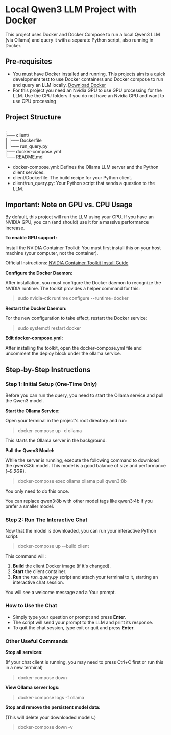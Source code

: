 # **Local Qwen3 LLM Project with Docker**

This project uses Docker and Docker Compose to run a local Qwen3 LLM (via Ollama) and query it with a separate Python script, also running in Docker.

## **Pre-requisites**

- You must have Docker installed and running. This projects aim is a quick development test to use Docker containers and Docker compose to run and query an LLM locally. [Download Docker](https://www.docker.com/)
- For this project you need an Nvidia GPU to use GPU processing for the LLM. Use the CPU folders if you do not have an Nvidia GPU and want to use CPU processing

## **Project Structure**

.  
├── client/  
│   ├── Dockerfile  
│   └── run_query.py  
├── docker-compose.yml  
└── README.md

* docker-compose.yml: Defines the Ollama LLM server and the Python client services.  
* client/Dockerfile: The build recipe for your Python client.  
* client/run_query.py: Your Python script that sends a question to the LLM.

## **Important: Note on GPU vs. CPU Usage**

By default, this project will run the LLM using your CPU. If you have an NVIDIA GPU, you can (and should) use it for a massive performance increase.

**To enable GPU support:**

Install the NVIDIA Container Toolkit: You must first install this on your host machine (your computer, not the container). 

Official Instructions: [NVIDIA Container Toolkit Install Guide](https://docs.nvidia.com/datacenter/cloud-native/container-toolkit/latest/install-guide.html)

**Configure the Docker Daemon:**

After installation, you must configure the Docker daemon to recognize the NVIDIA runtime. The toolkit provides a helper command for this:

> sudo nvidia-ctk runtime configure --runtime=docker

**Restart the Docker Daemon:**

For the new configuration to take effect, restart the Docker service:

> sudo systemctl restart docker

**Edit docker-compose.yml:**

After installing the toolkit, open the docker-compose.yml file and uncomment the deploy block under the ollama service.

## **Step-by-Step Instructions**

### **Step 1: Initial Setup (One-Time Only)**

Before you can run the query, you need to start the Ollama service and pull the Qwen3 model.

**Start the Ollama Service:**

Open your terminal in the project's root directory and run:

> docker-compose up -d ollama

This starts the Ollama server in the background.

**Pull the Qwen3 Model:**

While the server is running, execute the following command to download the qwen3:8b model. This model is a good balance of size and performance (\~5.2GB).
	
> docker-compose exec ollama ollama pull qwen3:8b
   
You only need to do this once.

You can replace qwen3:8b with other model tags like qwen3:4b if you prefer a smaller model.
   
### **Step 2: Run The Interactive Chat**

Now that the model is downloaded, you can run your interactive Python script.

> docker-compose up --build client

This command will: 

1. **Build** the client Docker image (if it's changed).  
2. **Start** the client container.  
3. **Run** the *run_query.py* script and attach your terminal to it, starting an interactive chat session.

You will see a welcome message and a You: prompt.

### **How to Use the Chat** 

* Simply type your question or prompt and press **Enter**.  
* The script will send your prompt to the LLM and print its response.  
* To quit the chat session, type exit or quit and press **Enter**.

### **Other Useful Commands**

**Stop all services:** 

(If your chat client is running, you may need to press Ctrl+C first or run this in a new terminal)

> docker-compose down

**View Ollama server logs:**

> docker-compose logs -f ollama

**Stop and remove the persistent model data:**

(This will delete your downloaded models.)

> docker-compose down -v
